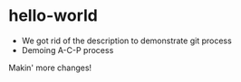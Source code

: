 # hello-world

* We got rid of the description to demonstrate git process
* Demoing A-C-P process

Makin' more changes!
